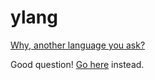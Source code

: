 # ylang
[Why, another language you ask?](https://en.wikipedia.org/wiki/List_of_programming_languages#Y)

Good question! [Go here](https://github.com/golang/go) instead.
